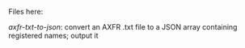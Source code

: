 Files here:

*axfr-txt-to-json*: convert an AXFR .txt file to a JSON array containing registered names; output it

